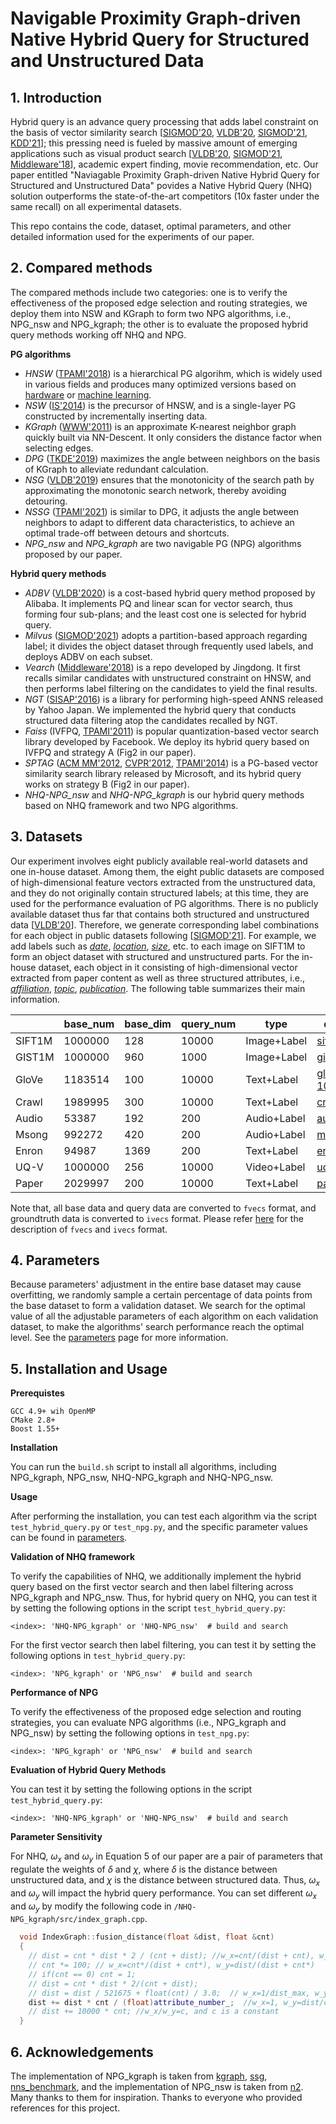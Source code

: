 # Navigable Proximity Graph-driven Native Hybrid Query for Structured and Unstructured Data

## 1. Introduction

Hybrid query is an advance query processing that adds label constraint on the basis of vector similarity search [[SIGMOD'20](https://dl.acm.org/doi/abs/10.1145/3318464.3386131), [VLDB'20](https://dl.acm.org/doi/10.14778/3415478.3415541), [SIGMOD'21](https://dl.acm.org/doi/10.1145/3448016.3457550), [KDD'21](https://dl.acm.org/doi/abs/10.1145/3447548.3470811)]; this pressing need is fueled by massive amount of emerging applications such as visual product search [[VLDB'20](https://dl.acm.org/doi/10.14778/3415478.3415541), [SIGMOD'21](https://dl.acm.org/doi/10.1145/3448016.3457550), [Middleware'18](https://dl.acm.org/doi/10.1145/3284028.3284030)], academic expert finding, movie recommendation, etc. Our paper entitled "Naviagable Proximity Graph-driven Native Hybrid Query for Structured and Unstructured Data" povides a Native Hybrid Query (NHQ) solution outperforms the state-of-the-art competitors (10x faster under the same recall) on all experimental datasets.

This repo contains the code, dataset, optimal parameters, and other detailed information used for the experiments of our paper.

## 2. Compared methods

The compared methods include two categories: one is to verify the effectiveness of the proposed edge selection and routing strategies, we deploy them into NSW and KGraph to form two NPG algorithms, i.e., NPG_nsw and NPG_kgraph; the other is to evaluate the proposed hybrid query methods working off NHQ and NPG. 

**PG algorithms**

* *HNSW* ([TPAMI'2018](https://ieeexplore.ieee.org/abstract/document/8594636)) is a hierarchical PG algorihm, which is widely used in various fields and produces many optimized versions based on [hardware](https://proceedings.neurips.cc/paper/2020/hash/788d986905533aba051261497ecffcbb-Abstract.html) or [machine learning](https://dl.acm.org/doi/10.1145/3318464.3380600).
* *NSW* ([IS'2014](https://www.sciencedirect.com/science/article/abs/pii/S0306437913001300)) is the precursor of HNSW, and is a single-layer PG constructed by incrementally inserting data.
* *KGraph* ([WWW'2011](https://dl.acm.org/doi/abs/10.1145/1963405.1963487)) is an approximate K-nearest neighbor graph quickly built via NN-Descent. It only considers the distance factor when selecting edges.
* *DPG* ([TKDE'2019](https://ieeexplore.ieee.org/abstract/document/8681160)) maximizes the angle between neighbors on the basis of KGraph to alleviate redundant calculation.
* *NSG* ([VLDB'2019](http://www.vldb.org/pvldb/vol12/p461-fu.pdf)) ensures that the monotonicity of the search path by approximating the monotonic search network, thereby avoiding detouring.
* *NSSG* ([TPAMI'2021](https://ieeexplore.ieee.org/abstract/document/9383170)) is similar to DPG, it adjusts the angle between neighbors to adapt to different data characteristics, to achieve an optimal trade-off between detours and shortcuts.
* *NPG_nsw* and *NPG_kgraph* are two navigable PG (NPG) algorithms proposed by our paper.

**Hybrid query methods**

* *ADBV* ([VLDB'2020](https://dl.acm.org/doi/10.14778/3415478.3415541)) is a cost-based hybrid query method proposed by Alibaba. It implements PQ and linear scan for vector search, thus forming four sub-plans; and the least cost one is selected for hybrid query.
* *Milvus* ([SIGMOD'2021](https://dl.acm.org/doi/10.1145/3448016.3457550)) adopts a partition-based approach regarding label; it divides the object dataset through frequently used labels, and deploys ADBV on each subset.
* *Vearch* ([Middleware'2018](https://dl.acm.org/doi/10.1145/3284028.3284030)) is a repo developed by Jingdong. It first recalls similar candidates with unstructured constraint on HNSW, and then performs label filtering on the candidates to yield the final results.
* *NGT* ([SISAP'2016](https://link.springer.com/chapter/10.1007/978-3-319-46759-7_2)) is a library for performing high-speed ANNS released by Yahoo Japan. We implemented the hybrid query that conducts structured data filtering atop the candidates recalled by NGT.
* *Faiss* (IVFPQ, [TPAMI'2011](https://ieeexplore.ieee.org/abstract/document/5432202)) is popular quantization-based vector search library developed by Facebook. We deploy its hybrid query based on IVFPQ and strategy A (Fig2 in our paper).
* *SPTAG* ([ACM MM'2012](https://dl.acm.org/doi/abs/10.1145/2393347.2393378), [CVPR'2012](https://ieeexplore.ieee.org/abstract/document/6247790), [TPAMI'2014](https://ieeexplore.ieee.org/abstract/document/6549106)) is a PG-based vector similarity search library released by Microsoft, and its hybrid query works on  strategy B (Fig2 in our paper).
* *NHQ-NPG_nsw* and *NHQ-NPG_kgraph* is our hybrid query methods based on NHQ framework and two NPG algorithms.

## 3. Datasets

Our experiment involves eight publicly available real-world datasets and one in-house dataset. Among them, the eight public datasets are composed of high-dimensional feature vectors extracted from the unstructured data, and they do not originally contain structured labels; at this time, they are used for the performance evaluation of PG algorithms. There is no publicly available dataset thus far that contains both structured and unstructured data [[VLDB'20](https://dl.acm.org/doi/10.14778/3415478.3415541)]. Therefore, we generate corresponding label combinations for each object in public datasets following [[SIGMOD'21](https://dl.acm.org/doi/10.1145/3448016.3457550)]. For example, we add labels such as <u>*date*</u>, <u>*location*</u>, <u>*size*</u>, etc. to each image on SIFT1M to form an object dataset with structured and unstructured parts. For the in-house dataset, each object in it consisting of high-dimensional vector extracted from paper content as well as three structured attributes, i.e., <u>*affiliation*</u>, <u>*topic*</u>, <u>*publication*</u>. The following table summarizes their main information.

|           | base_num | base_dim | query_num | type        | download(vector)                                             | download (label)       |
| --------- | -------- | -------- | --------- | ----------- | ------------------------------------------------------------ | ---------------------- |
| SIFT1M    | 1000000  | 128      | 10000     | Image+Label | [sift.tar.gz](http://corpus-texmex.irisa.fr/)(161MB)         | [sift_label.tar.gz](https://drive.google.com/file/d/15sflYLREoqHJGJCuBpiE1UOHad60_GKK/view) |
| GIST1M      | 1000000  | 960      | 1000      | Image+Label | [gist.tar.gz](http://corpus-texmex.irisa.fr/)(2.6GB)         | [gist_label.tar.gz](https://drive.google.com/file/d/1PFeQev-7jywvdOVXy5ubMhltbH5sFDRx/view) |
| GloVe | 1183514  | 100      | 10000     | Text+Label  | [glove-100.tar.gz](http://downloads.zjulearning.org.cn/data/glove-100.tar.gz)(424MB) | [glove-100_label.tar.gz](https://drive.google.com/file/d/10bIhmw1RC4Bk6cpJuWRli1WuwbALEKuK/view) |
| Crawl     | 1989995  | 300      | 10000     | Text+Label  | [crawl.tar.gz](http://downloads.zjulearning.org.cn/data/crawl.tar.gz)(1.7GB) | [crawl_label.tar.gz](https://drive.google.com/file/d/1d1TURrWxYAELvfiBNermEv0iiyTxAWF6/view) |
| Audio     | 53387    | 192      | 200       | Audio+Label | [audio.tar.gz](https://drive.google.com/file/d/1fJvLMXZ8_rTrnzivvOXiy_iP91vDyQhs/view)(26MB) | [audio_label.tar.gz](https://drive.google.com/file/d/1IsAGjhDSu2xrh2w16iVBEfw9vbOCRYjq/view) |
| Msong     | 992272   | 420      | 200       | Audio+Label | [msong.tar.gz](https://drive.google.com/file/d/1UZ0T-nio8i2V8HetAx4-kt_FMK-GphHj/view)(1.4GB) | [msong_label.tar.gz](https://drive.google.com/file/d/1jVpJaT5GRjxRzj4C3KSsev0clQIOEplZ/view) |
| Enron     | 94987    | 1369     | 200       | Text+Label  | [enron.tar.gz](https://drive.google.com/file/d/1TqV43kzuNYgAYXvXTKsAG1-ZKtcaYsmr/view)(51MB) | [enron_label.tar.gz](https://drive.google.com/file/d/1tbVjQlUlFS321CxW9_hfqUf4JUiXdmLi/view) |
| UQ-V      | 1000000  | 256      | 10000     | Video+Label | [uqv.tar.gz](https://drive.google.com/file/d/1HIdQSKGh7cfC7TnRvrA2dnkHBNkVHGsF/view?usp=sharing)(800MB) | [uqv_label.tar.gz](https://drive.google.com/file/d/1YN6VuLPw_u9cFREXS6jgApYjCTmzmZtv/view) |
| Paper     | 2029997  | 200      | 10000     | Text+Label  | [paper.tar.gz](https://drive.google.com/file/d/1t4b93_1Viuudzd5D3I6_9_9Guwm1vmTn/view)(1.41GB) | [paper_label.tar.gz](https://drive.google.com/file/d/1arpB0oZne3tmRCUfTfzQmIfvWVP_kuKY/view) |

Note that, all base data and query data are converted to `fvecs` format, and groundtruth data is converted to `ivecs` format. Please refer [here](http://yael.gforge.inria.fr/file_format.html) for the description of `fvecs` and `ivecs` format.

## 4. Parameters

Because parameters' adjustment in the entire base dataset may cause overfitting, we randomly sample a certain percentage of data points from the base dataset to form a validation dataset. We search for the optimal value of all the adjustable parameters of each algorithm on each validation dataset, to make the algorithms' search performance reach the optimal level. See the [parameters](parameters/README.md) page for more information.

## 5. Installation and Usage

**Prerequistes**

```
GCC 4.9+ wih OpenMP
CMake 2.8+
Boost 1.55+
```

**Installation**

You can run the `build.sh` script to install all algorithms, including NPG_kgraph, NPG_nsw, NHQ-NPG_kgraph and NHQ-NPG_nsw.

**Usage**

After performing the installation, you can test each algorithm via the script `test_hybrid_query.py` or `test_npg.py`, and the specific parameter values can be found in [parameters](parameters/README.md).

**Validation of NHQ framework**

To verify the capabilities of NHQ, we additionally implement the hybrid query based on the first vector search and then label filtering across NPG_kgraph and NPG_nsw. Thus, for hybrid query on NHQ, you can test it by setting the following options in the script `test_hybrid_query.py`:

```
<index>: 'NHQ-NPG_kgraph' or 'NHQ-NPG_nsw'	# build and search
```

For the first vector search then label filtering, you can test it by setting the following options in `test_hybrid_query.py`:

```
<index>: 'NPG_kgraph' or 'NPG_nsw'	# build and search
```

**Performance of NPG**

To verify the effectiveness of the proposed edge selection and routing strategies, you can evaluate NPG algorithms (i.e., NPG_kgraph and NPG_nsw) by setting the following options in `test_npg.py`:

```
<index>: 'NPG_kgraph' or 'NPG_nsw'	# build and search
```

**Evaluation of Hybrid Query Methods**

You can test it by setting the following options in the script `test_hybrid_query.py`:

```
<index>: 'NHQ-NPG_kgraph' or 'NHQ-NPG_nsw'	# build and search
```

**Parameter Sensitivity**

For NHQ, $\omega _{x}$​ and $\omega _{y}$​ in Equation 5 of our paper are a pair of parameters that regulate the weights of $\delta$​ and $\chi$​, where $\delta$​ is the distance between unstructured data, and $\chi$​ is the distance between structured data. Thus, $\omega _{x}$​ and $\omega _{y}$​ will impact the hybrid query performance. You can set different $\omega _{x}$​ and $\omega _{y}$​​ by modify the following code in `/NHQ-NPG_kgraph/src/index_graph.cpp`.

```c++
  void IndexGraph::fusion_distance(float &dist, float &cnt)
  {
    // dist = cnt * dist * 2 / (cnt + dist); //w_x=cnt/(dist + cnt), w_y=dist/(dist + cnt)
    // cnt *= 100; // w_x=cnt*/(dist + cnt*), w_y=dist/(dist + cnt*)
    // if(cnt == 0) cnt = 1;
    // dist = cnt * dist * 2/(cnt + dist);
    // dist = dist / 521675 + float(cnt) / 3.0;  // w_x=1/dist_max, w_y=1/cnt_max
    dist += dist * cnt / (float)attribute_number_;  //w_x=1, w_y=dist/cnt_max
    // dist += 10000 * cnt; //w_x/w_y=c, and c is a constant
  }
```

## 6. Acknowledgements

The implementation of NPG_kgraph is taken from [kgraph](https://github.com/aaalgo/kgraph), [ssg](https://github.com/ZJULearning/ssg), [nns_benchmark](https://github.com/DBAIWangGroup/nns_benchmark/tree/master/algorithms/DPG), and the implementation of NPG_nsw is taken from [n2](https://github.com/kakao/n2). Many thanks to them for inspiration. Thanks to everyone who provided references for this project.
